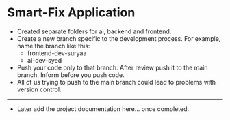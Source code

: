 # Smart-Fix Application

- Created separate folders for ai, backend and frontend.
- Create a new branch specific to the development process. For example, name the branch like this:
  - frontend-dev-suryaa
  - ai-dev-syed
- Push your code only to that branch. After review push it to the main branch. Inform before you push code.
- All of us trying to push to the main branch could lead to problems with version control.

--- 

- Later add the project documentation here... once completed.